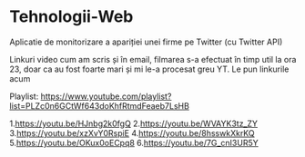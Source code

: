 # Tehnologii-Web
Aplicatie de monitorizare a apariției unei firme pe Twitter (cu Twitter API)


Linkuri video
cum am scris și în email, filmarea s-a efectuat în timp util la ora 23, doar ca au fost foarte mari și mi le-a procesat greu YT. 
Le pun linkurile acum

Playlist:
https://www.youtube.com/playlist?list=PLZc0n6GCtWf643doKhfRtmdFeaeb7LsHB

1.https://youtu.be/HJnbg2k0fgQ
2.https://youtu.be/WVAYK3tz_ZY
3.https://youtu.be/xzXvY0RspiE
4.https://youtu.be/8hsswkXkrKQ
5.https://youtu.be/OKux0oECpq8
6.https://youtu.be/7G_cnI3UR5Y
